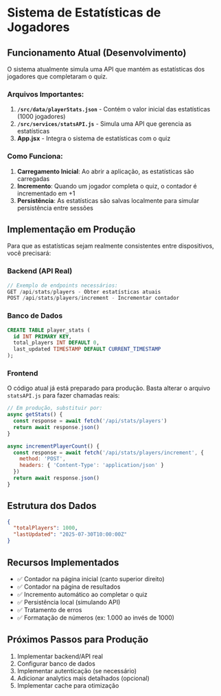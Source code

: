 # Sistema de Estatísticas de Jogadores

## Funcionamento Atual (Desenvolvimento)

O sistema atualmente simula uma API que mantém as estatísticas dos jogadores que completaram o quiz. 

### Arquivos Importantes:

1. **`/src/data/playerStats.json`** - Contém o valor inicial das estatísticas (1000 jogadores)
2. **`/src/services/statsAPI.js`** - Simula uma API que gerencia as estatísticas
3. **App.jsx** - Integra o sistema de estatísticas com o quiz

### Como Funciona:

1. **Carregamento Inicial**: Ao abrir a aplicação, as estatísticas são carregadas
2. **Incremento**: Quando um jogador completa o quiz, o contador é incrementado em +1
3. **Persistência**: As estatísticas são salvas localmente para simular persistência entre sessões

## Implementação em Produção

Para que as estatísticas sejam realmente consistentes entre dispositivos, você precisará:

### Backend (API Real)

```javascript
// Exemplo de endpoints necessários:
GET /api/stats/players - Obter estatísticas atuais
POST /api/stats/players/increment - Incrementar contador
```

### Banco de Dados

```sql
CREATE TABLE player_stats (
  id INT PRIMARY KEY,
  total_players INT DEFAULT 0,
  last_updated TIMESTAMP DEFAULT CURRENT_TIMESTAMP
);
```

### Frontend

O código atual já está preparado para produção. Basta alterar o arquivo `statsAPI.js` para fazer chamadas reais:

```javascript
// Em produção, substituir por:
async getStats() {
  const response = await fetch('/api/stats/players')
  return await response.json()
}

async incrementPlayerCount() {
  const response = await fetch('/api/stats/players/increment', {
    method: 'POST',
    headers: { 'Content-Type': 'application/json' }
  })
  return await response.json()
}
```

## Estrutura dos Dados

```json
{
  "totalPlayers": 1000,
  "lastUpdated": "2025-07-30T10:00:00Z"
}
```

## Recursos Implementados

- ✅ Contador na página inicial (canto superior direito)
- ✅ Contador na página de resultados
- ✅ Incremento automático ao completar o quiz
- ✅ Persistência local (simulando API)
- ✅ Tratamento de erros
- ✅ Formatação de números (ex: 1.000 ao invés de 1000)

## Próximos Passos para Produção

1. Implementar backend/API real
2. Configurar banco de dados
3. Implementar autenticação (se necessário)
4. Adicionar analytics mais detalhados (opcional)
5. Implementar cache para otimização

